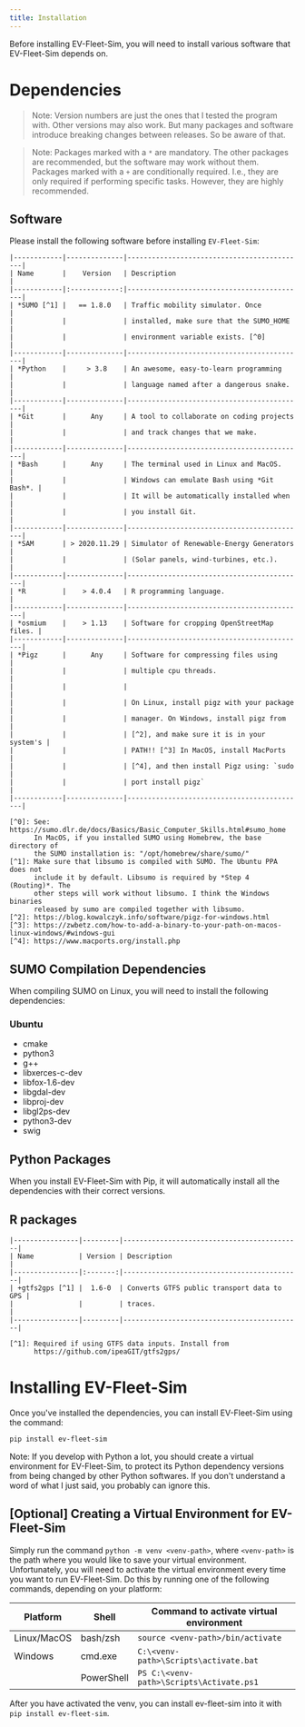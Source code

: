 ```yaml
---
title: Installation
---
```


Before installing EV-Fleet-Sim, you will need to install various software that EV-Fleet-Sim depends on.

Dependencies
============

> Note: Version numbers are just the ones that I tested the program with. Other 
> versions may also work. But many packages and software introduce breaking 
> changes between releases. So be aware of that.

> Note: Packages marked with a `*` are mandatory. The other packages are 
> recommended, but the software may work without them. Packages marked with a
> `+` are conditionally required. I.e., they are only required if performing 
> specific tasks. However, they are highly recommended.


Software
--------

Please install the following software before installing `EV-Fleet-Sim`:

    |------------|--------------|--------------------------------------------|
    | Name       |    Version   | Description                                |
    |------------|:------------:|--------------------------------------------|
    | *SUMO [^1] |   == 1.8.0   | Traffic mobility simulator. Once           |
    |            |              | installed, make sure that the SUMO_HOME    |
    |            |              | environment variable exists. [^0]          |
    |------------|--------------|--------------------------------------------|
    | *Python    |     > 3.8    | An awesome, easy-to-learn programming      |
    |            |              | language named after a dangerous snake.    |
    |------------|--------------|--------------------------------------------|
    | *Git       |      Any     | A tool to collaborate on coding projects   |
    |            |              | and track changes that we make.            |
    |------------|--------------|--------------------------------------------|
    | *Bash      |      Any     | The terminal used in Linux and MacOS.      |
    |            |              | Windows can emulate Bash using *Git Bash*. |
    |            |              | It will be automatically installed when    |
    |            |              | you install Git.                           |
    |------------|--------------|--------------------------------------------|
    | *SAM       | > 2020.11.29 | Simulator of Renewable-Energy Generators   |
    |            |              | (Solar panels, wind-turbines, etc.).       |
    |------------|--------------|--------------------------------------------|
    | *R         |    > 4.0.4   | R programming language.                    |
    |------------|--------------|--------------------------------------------|
    | *osmium    |    > 1.13    | Software for cropping OpenStreetMap files. |
    |------------|--------------|--------------------------------------------|
    | *Pigz      |      Any     | Software for compressing files using       |
    |            |              | multiple cpu threads.                      |
    |            |              |                                            |
    |            |              | On Linux, install pigz with your package   |
    |            |              | manager. On Windows, install pigz from     |
    |            |              | [^2], and make sure it is in your system's |
    |            |              | PATH!! [^3] In MacOS, install MacPorts     |
    |            |              | [^4], and then install Pigz using: `sudo   |
    |            |              | port install pigz`                         |
    |------------|--------------|--------------------------------------------|

    [^0]: See: https://sumo.dlr.de/docs/Basics/Basic_Computer_Skills.html#sumo_home
          In MacOS, if you installed SUMO using Homebrew, the base directory of
          the SUMO installation is: "/opt/homebrew/share/sumo/"
    [^1]: Make sure that libsumo is compiled with SUMO. The Ubuntu PPA does not 
          include it by default. Libsumo is required by *Step 4 (Routing)*. The 
          other steps will work without libsumo. I think the Windows binaries 
          released by sumo are compiled together with libsumo.
    [^2]: https://blog.kowalczyk.info/software/pigz-for-windows.html
    [^3]: https://zwbetz.com/how-to-add-a-binary-to-your-path-on-macos-linux-windows/#windows-gui
    [^4]: https://www.macports.org/install.php

SUMO Compilation Dependencies
-----------------------------

When compiling SUMO on Linux, you will need to install the following dependencies:

### Ubuntu

- cmake 
- python3 
- g++ 
- libxerces-c-dev 
- libfox-1.6-dev 
- libgdal-dev 
- libproj-dev 
- libgl2ps-dev 
- python3-dev 
- swig  <!-- I think... -->


Python Packages
---------------

When you install EV-Fleet-Sim with Pip, it will automatically install all the dependencies with their correct versions.


R packages
----------

    |----------------|---------|--------------------------------------------|
    | Name           | Version | Description                                |
    |----------------|:-------:|--------------------------------------------|
    | +gtfs2gps [^1] |  1.6-0  | Converts GTFS public transport data to GPS |
    |                |         | traces.                                    |
    |----------------|---------|--------------------------------------------|

    [^1]: Required if using GTFS data inputs. Install from 
          https://github.com/ipeaGIT/gtfs2gps/


Installing EV-Fleet-Sim
=======================

Once you've installed the dependencies, you can install EV-Fleet-Sim using the command:

```sh
pip install ev-fleet-sim
```

Note: If you develop with Python a lot, you should create a virtual environment for EV-Fleet-Sim, to protect its Python dependency versions from being changed by other Python softwares. If you don't understand a word of what I just said, you probably can ignore this.

[Optional] Creating a Virtual Environment for EV-Fleet-Sim
----------------------------------------------------------

Simply run the command `python -m venv <venv-path>`, where `<venv-path>` is the path where you would like to save your virtual environment. Unfortunately, you will need to activate the virtual environment every time you want to run EV-Fleet-Sim. Do this by running one of the following commands, depending on your platform:

| Platform    | Shell      | Command to activate virtual environment  |
|-------------|------------|------------------------------------------|
| Linux/MacOS | bash/zsh   | `source <venv-path>/bin/activate`        |
| Windows     | cmd.exe    | `C:\<venv-path>\Scripts\activate.bat`    |
|             | PowerShell | `PS C:\<venv-path>\Scripts\Activate.ps1` |

After you have activated the venv, you can install ev-fleet-sim into it with `pip install ev-fleet-sim`.

